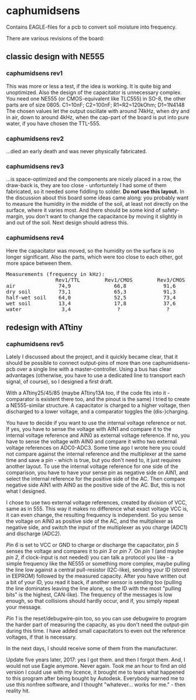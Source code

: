 caphumidsens
============
Contains EAGLE-files for a pcb to convert soil moisture into frequency.

There are various revisions of the board:

classic design with NE555
-------------------------

### caphumidsens rev1

This was more or less a test, if the idea is working. It is quite big and unoptimized. Also the design of the capacitator is unnecessary complex.<br>
You need one NE555 (or CMOS-equivalent like TLC555) in SO-8, the other parts are of size 0805. C1=10nF; C2=100nF; R1=R2=120kOhm; D1=1N4148<br>
The chosen values let the output oscillate with around 74kHz, when dry and in air, down to around 4kHz, when the cap-part of the board is put into pure water, if you have chosen the TTL-555.

### caphumidsens rev2

...died an early death and was never physically fabricated.

### caphumidsens rev3

...is space-optimized and the components are nicely placed in a row, the draw-back is, they are too close - unfortuntely I had some of them fabricated, so it needed some fiddling to solder. <b>Do not use this layout.</b> In the discussion about this board some ideas came along: you probably want to measure the humidity in the middle of the soil, at least not directly on the surface, where it varies most. And there should be some kind of safety-margin, you don't want to change the capacitance by moving it slightly in and out of the soil. Next design should adress this.

### caphumidsens rev4

Here the capacitator was moved, so the humidity on the surface is no longer significant. Also the parts, which were too close to each other, got more space between them.

<pre>Measurements (frequency in kHz):
                Rev1/TTL        Rev1/CMOS        Rev3/CMOS        Rev4/CMOS
air              74,9              66,8            91,6              ?
dry soil         73,1              65,3            91,3              ?
half-wet soil    64,0              52,5            73,4              ?
wet soil         13,4              17,8            37,6              ?
water             3,4               ?               ?                ?</pre>


redesign with ATtiny
--------------------

### caphumidsens rev5

Lately I discussed about the project, and it quickly became clear, that it should be possible to connect output-pins of more than one caphumidsens-pcb over a single line with a master-controller. Using a bus has clear advantages (otherwise, you have to use a dedicated line to transport each signal, of course), so I designed a first draft.

With a ATtiny25/45/85 (maybe ATtiny13A too, if the code fits into it - comparator is existent there too, and the pinout is the same) I tried to create a NE555-similar structure. A capacitator is charged to a higher voltage, then discharged to a lower voltage, and a comparator toggles the (dis-)charging.

You have to decide if you want to use the internal voltage reference or not. If yes, you have to sense the voltage with AIN1 and compare it to the internal voltage reference and AIN0 as external voltage reference. If no, you have to sense the voltage with AIN0 and compare it witho two external voltage references on ADC0-ADC3. Some time ago I wrote here you could not compare against the internal reference and the multiplexer at the same time and save a pin - which is true, but you don't need to, it just requires another layout. To use the internal voltage reference for one side of the comparison, you have to have your sense pin as negative side on AIN1, and select the internal reference for the positive side of the AC. Then compare negative side AIN1 with AIN0 as the positive side of the AC. But, this is not what I designed.

I chose to use two external voltage references, created by division of VCC, same as in 555. This way it makes no difference what exact voltage VCC is, it can even change, the resulting frequency is independent. So you sense the voltage on AIN0 as positive side of the AC, and the multiplexer as negative side, and switch the input of the multiplexer as you charge (ADC1) and discharge (ADC2).

*Pin 6* is set to VCC or GND to charge or discharge the capacitator, *pin 5* senses the voltage and compares it to *pin 3* or *pin 7*. On *pin 1* (and maybe *pin 2*, if clock-ínput is not needed) you can talk a protocol you like - a simple frequency like the NE555 or something more complex, maybe pulling the line low against a central pull-resistor (I2C-like), sending your ID (stored in EEPROM) followed by the measured capacity. After you have written out a bit of your ID, you read it back, if another sensor is sending too (pulling the line dominates leaving the line alone, so the ID with the most "pulling bits" is the highest, CAN-like). The frequency of the messages is low enough, so that collisions should hardly occur, and if, you simply repeat your message.

*Pin 1* is the reset/debugwire-pin too, so you can use debugwire to program the harder part of measuring the capacity, as you don't need the output-pin during this time. I have added small capacitators to even out the reference voltages, if that is necessary.

In the next days, I should receive some of them from the manufacturer.

Update five years later, 2017: yes I got them. and then I forgot them. And, I would not use Eagle anymore. Never again. Took me an hour to find an old version I could use with my licence, it brought me to tears what happened to this program after being bought by Autodesk. Everybody warned me to use this nonfree software, and I thought "whatever... works for me." - then reality hit.
